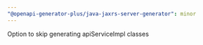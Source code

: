 ```yaml
---
"@openapi-generator-plus/java-jaxrs-server-generator": minor
---
```


Option to skip generating apiServiceImpl classes
